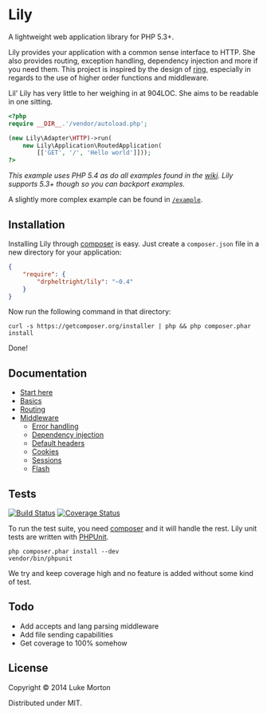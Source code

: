 # Lily

A lightweight web application library for PHP 5.3+.

Lily provides your application with a common sense interface to HTTP. She also
provides routing, exception handling, dependency injection and more if you need
them. This project is inspired by the design of [ring][ring], especially in
regards to the use of higher order functions and middleware. 

Lil' Lily has very little to her weighing in at 904LOC. She aims to be readable
in one sitting.

```php
<?php
require __DIR__.'/vendor/autoload.php';

(new Lily\Adapter\HTTP)->run(
    new Lily\Application\RoutedApplication(
        [['GET', '/', 'Hello world']]));
?>
```

*This example uses PHP 5.4 as do all examples found in the [wiki][wiki]. Lily
supports 5.3+ though so you can backport examples.*

A slightly more complex example can be found in [`/example`][example].

[ring]: https://github.com/ring-clojure/ring
[wiki]: https://github.com/DrPheltRight/lily/wiki
[example]: https://github.com/DrPheltRight/lily/blob/develop/example/

## Installation

Installing Lily through [composer][composer] is easy. Just create a `composer.json`
file in a new directory for your application:

```json
{
    "require": {
        "drpheltright/lily": "~0.4"
    }
}
```

Now run the following command in that directory:

```
curl -s https://getcomposer.org/installer | php && php composer.phar install
```

Done!

[composer]: http://getcomposer.org/

## Documentation

 - [Start here][start-here]
 - [Basics][basics]
 - [Routing][routing]
 - [Middleware][middleware]
    - [Error handling][error-handling]
    - [Dependency injection][di]
    - [Default headers][default-headers]
    - [Cookies][cookies]
    - [Sessions][sessions]
    - [Flash][flash]

 [start-here]: https://github.com/DrPheltRight/lily/wiki
 [basics]: https://github.com/DrPheltRight/lily/wiki/Learning-the-basics
 [routing]: https://github.com/DrPheltRight/lily/wiki/Routing-like-a-pro
 [middleware]: https://github.com/DrPheltRight/lily/wiki/Get-the-most-from-middleware
 [error-handling]: https://github.com/DrPheltRight/lily/wiki/Error-handling
 [di]: https://github.com/DrPheltRight/lily/wiki/Dependency-injection
 [default-headers]: https://github.com/DrPheltRight/lily/wiki/Default-headers
 [cookies]: https://github.com/DrPheltRight/lily/wiki/Cookies
 [sessions]: https://github.com/DrPheltRight/lily/wiki/Sessions
 [flash]: https://github.com/DrPheltRight/lily/wiki/Flash-messages

## Tests

[![Build Status](https://travis-ci.org/DrPheltRight/lily.png?branch=develop)][travis]
[![Coverage Status](https://coveralls.io/repos/DrPheltRight/lily/badge.png?branch=develop)][coveralls]

To run the test suite, you need [composer][composer] and it will handle the rest. Lily
unit tests are written with [PHPUnit][phpunit].

```
php composer.phar install --dev
vendor/bin/phpunit
```

We try and keep coverage high and no feature is added without some kind of test.

[travis]: https://travis-ci.org/DrPheltRight/lily
[coveralls]: https://coveralls.io/r/DrPheltRight/lily?branch=develop
[phpunit]: https://github.com/sebastianbergmann/phpunit/

## Todo

 - Add accepts and lang parsing middleware
 - Add file sending capabilities
 - Get coverage to 100% somehow

## License

Copyright © 2014 Luke Morton

Distributed under MIT.

